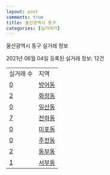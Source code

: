 ```yaml
---
layout: post
comments: true
title: 울산광역시 동구
categories: [실거래가]
---
```


울산광역시 동구 실거래 정보

2021년 06월 04일 등록된 실거래 정보: 12건


<table>
  <tr>
    <td>실거래 수</td>
    <td>지역</td>
  </tr>

  
  <tr>
    <td><a href="3117010100.html">0</a></td>
    <td><a href="3117010100.html">방어동</a></td>
  </tr>
    

  <tr>
    <td><a href="3117010200.html">2</a></td>
    <td><a href="3117010200.html">화정동</a></td>
  </tr>
    

  <tr>
    <td><a href="3117010300.html">0</a></td>
    <td><a href="3117010300.html">일산동</a></td>
  </tr>
    

  <tr>
    <td><a href="3117010400.html">7</a></td>
    <td><a href="3117010400.html">전하동</a></td>
  </tr>
    

  <tr>
    <td><a href="3117010500.html">0</a></td>
    <td><a href="3117010500.html">미포동</a></td>
  </tr>
    

  <tr>
    <td><a href="3117010600.html">0</a></td>
    <td><a href="3117010600.html">주전동</a></td>
  </tr>
    

  <tr>
    <td><a href="3117010700.html">2</a></td>
    <td><a href="3117010700.html">동부동</a></td>
  </tr>
    

  <tr>
    <td><a href="3117010800.html">1</a></td>
    <td><a href="3117010800.html">서부동</a></td>
  </tr>
    


</table>
    